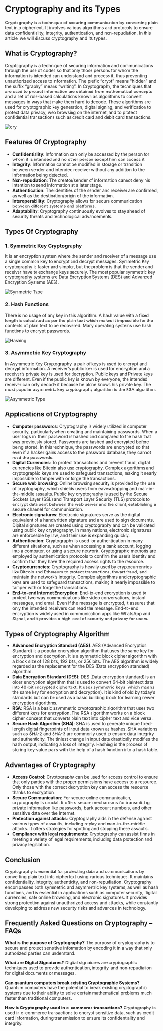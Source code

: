 # Cryptography and its Types



Cryptography is a technique of securing communication by converting plain text into ciphertext. It involves various algorithms and protocols to ensure data confidentiality, integrity, authentication, and non-repudiation. In this article, we will discuss cryptography and its types.

## What is Cryptography?

Cryptography is a technique of securing information and communications through the use of codes so that only those persons for whom the information is intended can understand and process it, thus preventing unauthorized access to information. The prefix “crypt” means “hidden” and the suffix “graphy” means “writing”. In Cryptography, the techniques that are used to protect information are obtained from mathematical concepts and a set of rule-based calculations known as algorithms to convert messages in ways that make them hard to decode. These algorithms are used for cryptographic key generation, digital signing, and verification to protect data privacy, web browsing on the internet, and to protect confidential transactions such as credit card and debit card transactions.


![cry](https://github.com/user-attachments/assets/d2cecf47-a28c-4572-bc46-a7436e581206)

## Features Of Cryptography

- **Confidentiality**: Information can only be accessed by the person for whom it is intended and no other person except him can access it.
- **Integrity**: Information cannot be modified in storage or transition between sender and intended receiver without any addition to the information being detected.
- **Non-repudiation**: The creator/sender of information cannot deny his intention to send information at a later stage.
- **Authentication**: The identities of the sender and receiver are confirmed, as well as the destination/origin of the information.
- **Interoperability**: Cryptography allows for secure communication between different systems and platforms.
- **Adaptability**: Cryptography continuously evolves to stay ahead of security threats and technological advancements.

## Types Of Cryptography

### 1. Symmetric Key Cryptography

It is an encryption system where the sender and receiver of a message use a single common key to encrypt and decrypt messages. Symmetric Key cryptography is faster and simpler, but the problem is that the sender and receiver have to exchange keys securely. The most popular symmetric key cryptography systems are Data Encryption Systems (DES) and Advanced Encryption Systems (AES).

![Symmetric Type](https://github.com/user-attachments/assets/ec1b7808-999e-475c-87ff-e6ce669fd9d2)


### 2. Hash Functions

There is no usage of any key in this algorithm. A hash value with a fixed length is calculated as per the plain text which makes it impossible for the contents of plain text to be recovered. Many operating systems use hash functions to encrypt passwords.  

![Hashing](https://github.com/user-attachments/assets/ebe1630f-8af6-4736-a7c8-b2b1b3f81676)


### 3. Asymmetric Key Cryptography

In Asymmetric Key Cryptography, a pair of keys is used to encrypt and decrypt information. A receiver’s public key is used for encryption and a receiver’s private key is used for decryption. Public keys and Private keys are different. Even if the public key is known by everyone, the intended receiver can only decode it because he alone knows his private key. The most popular asymmetric key cryptography algorithm is the RSA algorithm.

![Asymmetric Type](https://github.com/user-attachments/assets/68a9bd1b-270a-4bbc-80ec-46f07c66ff76)


## Applications of Cryptography

- **Computer passwords**: Cryptography is widely utilized in computer security, particularly when creating and maintaining passwords. When a user logs in, their password is hashed and compared to the hash that was previously stored. Passwords are hashed and encrypted before being stored. In this technique, the passwords are encrypted so that even if a hacker gains access to the password database, they cannot read the passwords.
- **Digital Currencies**: To protect transactions and prevent fraud, digital currencies like Bitcoin also use cryptography. Complex algorithms and cryptographic keys are used to safeguard transactions, making it nearly impossible to tamper with or forge the transactions.
- **Secure web browsing**: Online browsing security is provided by the use of cryptography, which shields users from eavesdropping and man-in-the-middle assaults. Public key cryptography is used by the Secure Sockets Layer (SSL) and Transport Layer Security (TLS) protocols to encrypt data sent between the web server and the client, establishing a secure channel for communication.
- **Electronic signatures**: Electronic signatures serve as the digital equivalent of a handwritten signature and are used to sign documents. Digital signatures are created using cryptography and can be validated using public key cryptography. In many nations, electronic signatures are enforceable by law, and their use is expanding quickly.
- **Authentication**: Cryptography is used for authentication in many different situations, such as when accessing a bank account, logging into a computer, or using a secure network. Cryptographic methods are employed by authentication protocols to confirm the user’s identity and confirm that they have the required access rights to the resource.
- **Cryptocurrencies**: Cryptography is heavily used by cryptocurrencies like Bitcoin and Ethereum to protect transactions, thwart fraud, and maintain the network’s integrity. Complex algorithms and cryptographic keys are used to safeguard transactions, making it nearly impossible to tamper with or forge the transactions.
- **End-to-end Internet Encryption**: End-to-end encryption is used to protect two-way communications like video conversations, instant messages, and email. Even if the message is encrypted, it assures that only the intended receivers can read the message. End-to-end encryption is widely used in communication apps like WhatsApp and Signal, and it provides a high level of security and privacy for users.

## Types of Cryptography Algorithm

- **Advanced Encryption Standard (AES)**: AES (Advanced Encryption Standard) is a popular encryption algorithm that uses the same key for encryption and decryption. It is a symmetric block cipher algorithm with a block size of 128 bits, 192 bits, or 256 bits. The AES algorithm is widely regarded as the replacement for the DES (Data encryption standard) algorithm.
- **Data Encryption Standard (DES)**: DES (Data encryption standard) is an older encryption algorithm that is used to convert 64-bit plaintext data into 48-bit encrypted ciphertext. It uses symmetric keys (which means the same key for encryption and decryption). It is kind of old by today’s standards but can be used as a basic building block for learning newer encryption algorithms.
- **RSA**: RSA is a basic asymmetric cryptographic algorithm that uses two different keys for encryption. The RSA algorithm works on a block cipher concept that converts plain text into cipher text and vice versa.
- **Secure Hash Algorithm (SHA)**: SHA is used to generate unique fixed-length digital fingerprints of input data known as hashes. SHA variations such as SHA-2 and SHA-3 are commonly used to ensure data integrity and authenticity. The tiniest change in input data drastically modifies the hash output, indicating a loss of integrity. Hashing is the process of storing key-value pairs with the help of a hash function into a hash table.

## Advantages of Cryptography

- **Access Control**: Cryptography can be used for access control to ensure that only parties with the proper permissions have access to a resource. Only those with the correct decryption key can access the resource thanks to encryption.
- **Secure Communication**: For secure online communication, cryptography is crucial. It offers secure mechanisms for transmitting private information like passwords, bank account numbers, and other sensitive data over the Internet.
- **Protection against attacks**: Cryptography aids in the defense against various types of assaults, including replay and man-in-the-middle attacks. It offers strategies for spotting and stopping these assaults.
- **Compliance with legal requirements**: Cryptography can assist firms in meeting a variety of legal requirements, including data protection and privacy legislation.

## Conclusion

Cryptography is essential for protecting data and communications by converting plain text into ciphertext using various techniques. It maintains confidentiality, integrity, authenticity, and non-repudiation. Cryptography encompasses both symmetric and asymmetric key systems, as well as hash functions, and is essential in applications such as computer security, digital currencies, safe online browsing, and electronic signatures. It provides strong protection against unauthorized access and attacks, while constantly developing to address new security risks and advances in technology.

## Frequently Asked Questions on Cryptography – FAQs

**What is the purpose of Cryptography?**
The purpose of cryptography is to secure and protect sensitive information by encoding it in a way that only authorized parties can understand.

**What are Digital Signatures?**
Digital signatures are cryptographic techniques used to provide authentication, integrity, and non-repudiation for digital documents or messages.

**Can quantum computers break existing Cryptographic Systems?**
Quantum computers have the potential to break existing cryptographic systems due to their ability to solve certain mathematical problems much faster than traditional computers.

**How is Cryptography used in e-commerce transactions?**
Cryptography is used in e-commerce transactions to encrypt sensitive data, such as credit card information, during transmission to ensure its confidentiality and integrity.
